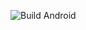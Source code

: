 ![Build Android](https://build.appcenter.ms/v0.1/apps/634daa85-c3a6-4910-b997-13879c74028c/branches/testing/badge)
